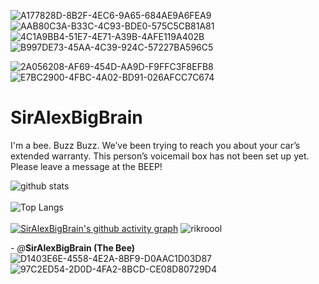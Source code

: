 ![A177828D-8B2F-4EC6-9A65-684AE9A6FEA9](https://user-images.githubusercontent.com/98426972/162099279-2fd1e28c-d03d-41b9-b498-92b0558a3716.gif)
![AAB80C3A-B33C-4C93-BDE0-575C5CB81A81](https://user-images.githubusercontent.com/98426972/161328010-6dea831f-cf20-4b60-85c9-b8ca3be4275c.gif)
![4C1A9BB4-51E7-4E71-A39B-4AFE119A402B](https://user-images.githubusercontent.com/98426972/161324979-c274bd8c-12b0-41ab-9ef3-55e4503468ba.gif)
![B997DE73-45AA-4C39-924C-57227BA596C5](https://user-images.githubusercontent.com/98426972/161305345-2cbab942-aa14-455f-a187-15b34e390495.gif)

![2A056208-AF69-454D-AA9D-F9FFC3F8EFB8](https://user-images.githubusercontent.com/98426972/161291168-7cc1f240-5369-4895-a55d-bee14f4dc28f.gif)
![E7BC2900-4FBC-4A02-BD91-026AFCC7C674](https://user-images.githubusercontent.com/98426972/161273064-60f3c57c-6c58-4b68-9100-1c794d367573.gif)
# SirAlexBigBrain

I'm a bee. Buzz Buzz. We’ve been trying to reach you about your car’s extended warranty. This person’s voicemail box has not been set up yet. Please leave a message at the BEEP!

![github stats](https://github-readme-stats.vercel.app/api?username=SirAlexBigBrain&show_icons=true&include_all_commits=true&theme=dark&cache_seconds=3200)<br><br>![Top Langs](https://github-readme-stats.vercel.app/api/top-langs/?username=SirAlexBigBrain&theme=dark&layout=compact&hide_title=false)<br><br>[![SirAlexBigBrain's github activity graph](https://activity-graph.herokuapp.com/graph?username=SirAlexBigBrain&theme=react-dark)](https://github.com/SirAlexBigBrain/github-readme-activity-graph)
![rikroool](https://user-images.githubusercontent.com/88296644/154395563-2304dd63-5164-4cec-ac3c-cd0205834140.gif)

\- *@*__SirAlexBigBrain (The Bee)__
![D1403E6E-4558-4E2A-8BF9-D0AAC1D03D87](https://user-images.githubusercontent.com/98426972/161270898-c73ea702-0c2f-4ce7-85f4-b5efaec068c9.gif)
![97C2ED54-2D0D-4FA2-8BCD-CE08D80729D4](https://user-images.githubusercontent.com/98426972/161274004-4ef63a48-96de-4557-8d7e-40c01207adce.gif)
